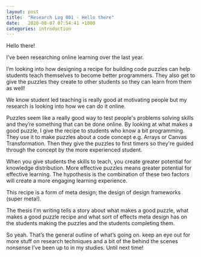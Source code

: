 ```yaml
---
layout: post
title:  "Research Log 001 - Hello there"
date:   2020-08-07 07:54:41 +1000
categories: introduction  
---
```

Hello there!

I’ve been researching online learning over the last year.

I’m looking into how designing a recipe for building code puzzles can help students teach themselves to become better programmers. They also get to give the puzzles they create to other students so they can learn from them as well!

We know student led teaching is really good at motivating people but my research is looking into how we can do it online.

Puzzles seem like a really good way to test people's problems solving skills and they’re something that can be done online.
By looking at what makes a good puzzle, I give the recipe to students who know a bit programming. They use it to make puzzles about a code concept e.g. Arrays or Canvas Transformation. Then they give the puzzles to first timers so they're guided through the concept by the more experienced student.

When you give students the skills to teach, you create greater potential for knowledge distribution. More effective puzzles means greater potential for effective learning. The hypothesis is the combination of these two factors will create a more engaging learning experience.

This recipe is a form of meta design; the design of design frameworks (super meta!).

The thesis I'm writing tells a story about what makes a good puzzle, what makes a good puzzle recipe and what sort of effects meta design has on the students making the puzzles and the students completing them.

So yeah. That’s the general outline of what’s going on. keep an eye out for more stuff on research techniques and a bit of the behind the scenes nonsense I’ve been up to in my studies. Until next time!
